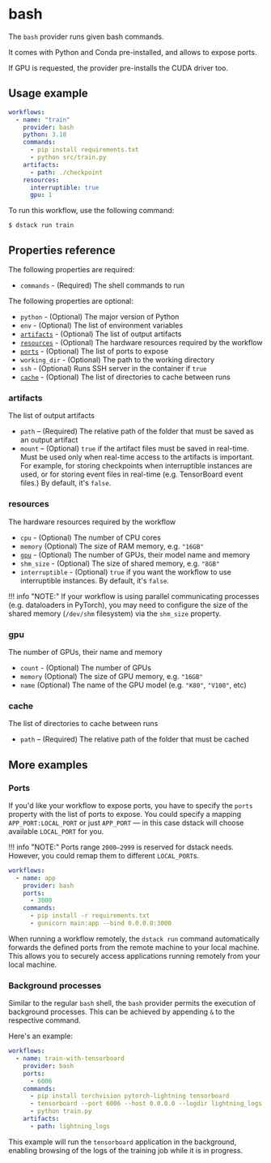 # bash

The `bash` provider runs given bash commands. 

It comes with Python and Conda pre-installed, and allows to expose ports. 

If GPU is requested, the provider pre-installs the CUDA driver too.

## Usage example

<div editor-title=".dstack/workflows/bash-example.yaml"> 

```yaml
workflows:
  - name: "train"
    provider: bash
    python: 3.10
    commands:
      - pip install requirements.txt
      - python src/train.py
    artifacts: 
      - path: ./checkpoint
    resources:
      interruptible: true
      gpu: 1
```

</div>

To run this workflow, use the following command:

<div class="termy">

```shell
$ dstack run train
```

</div>

## Properties reference

The following properties are required:

- `commands` - (Required) The shell commands to run

The following properties are optional:

- `python` - (Optional) The major version of Python
- `env` - (Optional) The list of environment variables 
- [`artifacts`](#artifacts) - (Optional) The list of output artifacts
- [`resources`](#resources) - (Optional) The hardware resources required by the workflow
- [`ports`](#ports) - (Optional) The list of ports to expose
- `working_dir` - (Optional) The path to the working directory
- `ssh` - (Optional) Runs SSH server in the container if `true`
- [`cache`](#cache) - (Optional) The list of directories to cache between runs

### artifacts

The list of output artifacts

- `path` – (Required) The relative path of the folder that must be saved as an output artifact
- `mount` – (Optional) `true` if the artifact files must be saved in real-time.
    Must be used only when real-time access to the artifacts is important. 
    For example, for storing checkpoints when interruptible instances are used, or for storing
    event files in real-time (e.g. TensorBoard event files.)
    By default, it's `false`.

### resources

The hardware resources required by the workflow

- `cpu` - (Optional) The number of CPU cores
- `memory` (Optional) The size of RAM memory, e.g. `"16GB"`
- [`gpu`](#gpu) - (Optional) The number of GPUs, their model name and memory
- `shm_size` - (Optional) The size of shared memory, e.g. `"8GB"`
- `interruptible` - (Optional) `true` if you want the workflow to use interruptible instances.
    By default, it's `false`.

!!! info "NOTE:"
    If your workflow is using parallel communicating processes (e.g. dataloaders in PyTorch), 
    you may need to configure the size of the shared memory (`/dev/shm` filesystem) via the `shm_size` property.

### gpu

The number of GPUs, their name and memory

- `count` - (Optional) The number of GPUs
- `memory` (Optional) The size of GPU memory, e.g. `"16GB"`
- `name` (Optional) The name of the GPU model (e.g. `"K80"`, `"V100"`, etc)

### cache

The list of directories to cache between runs

- `path` – (Required) The relative path of the folder that must be cached

## More examples

### Ports

If you'd like your workflow to expose ports, you have to specify the `ports` property with the list
of ports to expose. You could specify a mapping `APP_PORT:LOCAL_PORT` or just `APP_PORT` — in this
case dstack will choose available `LOCAL_PORT` for you.

!!! info "NOTE:"
    Ports range `2000–2999` is reserved for dstack needs. However, you could remap them to different `LOCAL_PORT`s.

<div editor-title=".dstack/workflows/app-example.yaml">

```yaml
workflows:
  - name: app
    provider: bash
    ports:
      - 3000
    commands: 
      - pip install -r requirements.txt
      - gunicorn main:app --bind 0.0.0.0:3000
```

</div>

When running a workflow remotely, the `dstack run` command automatically forwards the defined ports from the remote machine to your local machine.
This allows you to securely access applications running remotely from your local machine.

### Background processes

Similar to the regular `bash` shell, the `bash` provider permits the execution of background processes. This can be achieved
by appending `&` to the respective command.

Here's an example:

<div editor-title=".dstack/workflows/ping-background.yaml">

```yaml
workflows:
  - name: train-with-tensorboard
    provider: bash
    ports:
      - 6006
    commands:
      - pip install torchvision pytorch-lightning tensorboard
      - tensorboard --port 6006 --host 0.0.0.0 --logdir lightning_logs &
      - python train.py
    artifacts:
      - path: lightning_logs
```

</div>

This example will run the `tensorboard` application in the background, enabling browsing of the logs of the training
job while it is in progress.